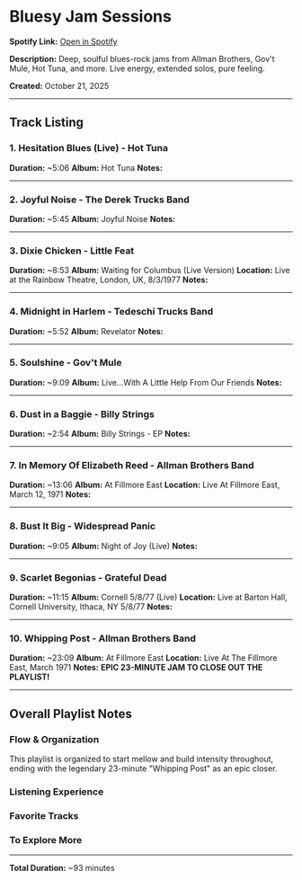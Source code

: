 # Bluesy Jam Sessions

**Spotify Link:** [Open in Spotify](https://open.spotify.com/playlist/0JWMaBikMCklDU4XU2XJxC)

**Description:** Deep, soulful blues-rock jams from Allman Brothers, Gov't Mule, Hot Tuna, and more. Live energy, extended solos, pure feeling.

**Created:** October 21, 2025

---

## Track Listing

### 1. Hesitation Blues (Live) - Hot Tuna
**Duration:** ~5:06
**Album:** Hot Tuna
**Notes:**


---

### 2. Joyful Noise - The Derek Trucks Band
**Duration:** ~5:45
**Album:** Joyful Noise
**Notes:**


---

### 3. Dixie Chicken - Little Feat
**Duration:** ~8:53
**Album:** Waiting for Columbus (Live Version)
**Location:** Live at the Rainbow Theatre, London, UK, 8/3/1977
**Notes:**


---

### 4. Midnight in Harlem - Tedeschi Trucks Band
**Duration:** ~5:52
**Album:** Revelator
**Notes:**


---

### 5. Soulshine - Gov't Mule
**Duration:** ~9:09
**Album:** Live...With A Little Help From Our Friends
**Notes:**


---

### 6. Dust in a Baggie - Billy Strings
**Duration:** ~2:54
**Album:** Billy Strings - EP
**Notes:**


---

### 7. In Memory Of Elizabeth Reed - Allman Brothers Band
**Duration:** ~13:06
**Album:** At Fillmore East
**Location:** Live At Fillmore East, March 12, 1971
**Notes:**


---

### 8. Bust It Big - Widespread Panic
**Duration:** ~9:05
**Album:** Night of Joy (Live)
**Notes:**


---

### 9. Scarlet Begonias - Grateful Dead
**Duration:** ~11:15
**Album:** Cornell 5/8/77 (Live)
**Location:** Live at Barton Hall, Cornell University, Ithaca, NY 5/8/77
**Notes:**


---

### 10. Whipping Post - Allman Brothers Band
**Duration:** ~23:09
**Album:** At Fillmore East
**Location:** Live At The Fillmore East, March 1971
**Notes:**
**EPIC 23-MINUTE JAM TO CLOSE OUT THE PLAYLIST!**

---

## Overall Playlist Notes

### Flow & Organization
This playlist is organized to start mellow and build intensity throughout, ending with the legendary 23-minute "Whipping Post" as an epic closer.

### Listening Experience


### Favorite Tracks


### To Explore More


---

**Total Duration:** ~93 minutes
